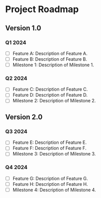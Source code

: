 # Project Roadmap

## Version 1.0

### Q1 2024
- [ ] Feature A: Description of Feature A.
- [ ] Feature B: Description of Feature B.
- [ ] Milestone 1: Description of Milestone 1.

### Q2 2024
- [ ] Feature C: Description of Feature C.
- [ ] Feature D: Description of Feature D.
- [ ] Milestone 2: Description of Milestone 2.

## Version 2.0

### Q3 2024
- [ ] Feature E: Description of Feature E.
- [ ] Feature F: Description of Feature F.
- [ ] Milestone 3: Description of Milestone 3.

### Q4 2024
- [ ] Feature G: Description of Feature G.
- [ ] Feature H: Description of Feature H.
- [ ] Milestone 4: Description of Milestone 4.
